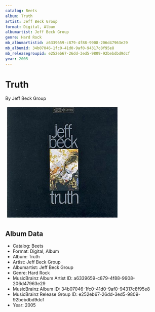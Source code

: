 ```yaml
---
catalog: Beets
album: Truth
artist: Jeff Beck Group
format: Digital, Album
albumartist: Jeff Beck Group
genre: Hard Rock
mb_albumartistid: a6339659-c879-4f88-9908-206d47963e29
mb_albumid: 34b07046-1fc0-41d0-9af0-94317c8f95e8
mb_releasegroupid: e252eb67-26dd-3ed5-9809-92bebdbd9dcf
year: 2005
---
```


# Truth

By Jeff Beck Group

![](../../assets/beetscovers/Jeff_Beck_Group-Truth.jpg)

## Album Data

- Catalog: Beets
- Format: Digital, Album
- Album: Truth
- Artist: Jeff Beck Group
- Albumartist: Jeff Beck Group
- Genre: Hard Rock
- MusicBrainz Album Artist ID: a6339659-c879-4f88-9908-206d47963e29
- MusicBrainz Album ID: 34b07046-1fc0-41d0-9af0-94317c8f95e8
- MusicBrainz Release Group ID: e252eb67-26dd-3ed5-9809-92bebdbd9dcf
- Year: 2005

